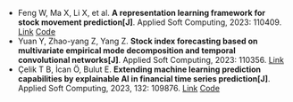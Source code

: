 * Feng W, Ma X, Li X, et al. <b>A representation learning framework for stock movement prediction[J]</b>. Applied Soft Computing, 2023: 110409. [Link](https://www.sciencedirect.com/science/article/pii/S1568494623004271) [Code](https://doi.org/10.24433/CO.0217135.v1)
* Yuan Y, Zhao-yang Z, Yang Z. <b>Stock index forecasting based on multivariate empirical mode decomposition and temporal convolutional networks[J]</b>. Applied Soft Computing, 2023: 110356. [Link](https://www.sciencedirect.com/science/article/pii/S1568494623003745)
* Çeli̇k T B, İcan Ö, Bulut E. <b>Extending machine learning prediction capabilities by explainable AI in financial time series prediction[J]</b>. Applied Soft Computing, 2023, 132: 109876. [Link](https://www.sciencedirect.com/science/article/pii/S1568494622009255) [Code](https://doi.org/10.24433/CO.1813338.v1)
